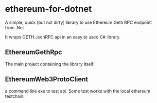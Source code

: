 # ethereum-for-dotnet
A simple, quick (but not dirty) library to use Ethereum Geth RPC endpoint from .Net

It wraps GETH JsonRPC api in an easy to used C# library. 

## EthereumGethRpc
The main project containing the library itself. 

## EthereumWeb3ProtoClient
a command line exe to test api. 
Some test works with the local ethereum testchain.
